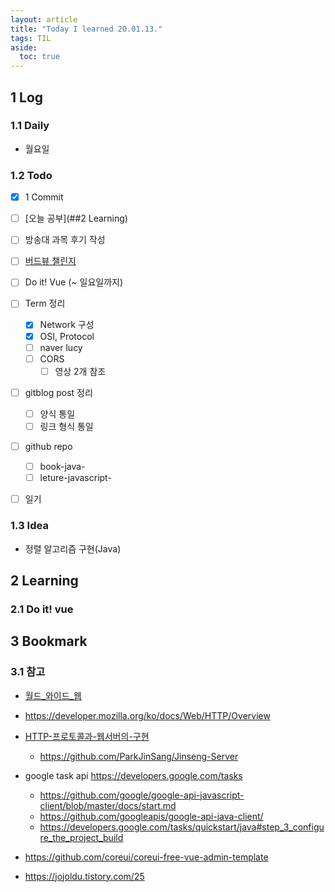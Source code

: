 ```yaml
---
layout: article
title: "Today I learned 20.01.13."
tags: TIL
aside:
  toc: true
---
```


## 1 Log

### 1.1 Daily

- 월요일

  


### 1.2 Todo

- [x] 1 Commit

- [ ] [오늘 공부](##2 Learning)

- [ ] 방송대 과목 후기 작성

- [ ] [버드뷰 챌린지](https://programmers.co.kr/assignments/12141/challenges/208)

- [ ] Do it! Vue (~ 일요일까지)

- [ ] Term 정리
  - [x] Network 구성
  - [x] OSI, Protocol
  - [ ] naver lucy
  - [ ] CORS
    - [ ] 영상 2개 참조
  
- [ ] gitblog post 정리
  - [ ] 양식 통일
  - [ ] 링크 형식 통일
  
- [ ] github repo

  - [ ] book-java-
  - [ ] leture-javascript-

- [ ] 일기

  

### 1.3 Idea

- 정렬 알고리즘 구현(Java)




## 2 Learning

### 2.1 Do it! vue






## 3 Bookmark
### 3.1 참고

- [월드_와이드_웹](https://ko.wikipedia.org/wiki/월드_와이드_웹)
- https://developer.mozilla.org/ko/docs/Web/HTTP/Overview
- [HTTP-프로토콜과-웹서버의-구현](https://jins-dev.tistory.com/entry/HTTP-프로토콜과-웹서버의-구현)
  - https://github.com/ParkJinSang/Jinseng-Server

- google task api https://developers.google.com/tasks
  - https://github.com/google/google-api-javascript-client/blob/master/docs/start.md
  - https://github.com/googleapis/google-api-java-client/
  - https://developers.google.com/tasks/quickstart/java#step_3_configure_the_project_build

- https://github.com/coreui/coreui-free-vue-admin-template

- https://jojoldu.tistory.com/25